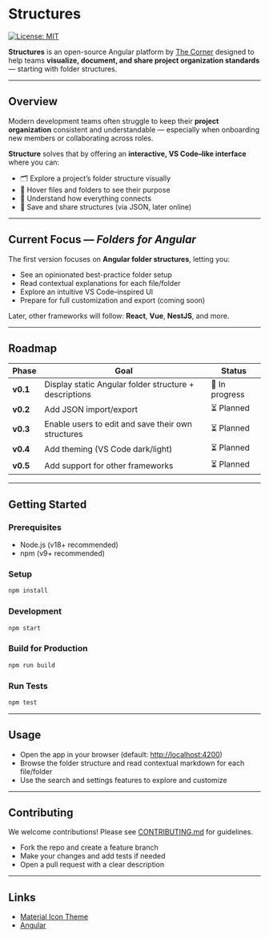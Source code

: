 # Structures

[![License: MIT](https://img.shields.io/badge/License-MIT-yellow.svg)](LICENSE)  

**Structures** is an open-source Angular platform by [The Corner](https://github.com/thecorner-inc) designed to help teams **visualize, document, and share project organization standards** — starting with folder structures.

---

## Overview

Modern development teams often struggle to keep their **project organization** consistent and understandable — especially when onboarding new members or collaborating across roles.

**Structure** solves that by offering an **interactive, VS Code–like interface** where you can:

- 🗂️ Explore a project’s folder structure visually  
- 💬 Hover files and folders to see their purpose  
- 🧭 Understand how everything connects  
- 💾 Save and share structures (via JSON, later online)  

---

## Current Focus — *Folders for Angular*

The first version focuses on **Angular folder structures**, letting you:

- See an opinionated best-practice folder setup  
- Read contextual explanations for each file/folder  
- Explore an intuitive VS Code–inspired UI  
- Prepare for full customization and export (coming soon)

Later, other frameworks will follow: **React**, **Vue**, **NestJS**, and more.

---

## Roadmap

| Phase    | Goal                                                   | Status        |
| -------- | ------------------------------------------------------ | ------------- |
| **v0.1** | Display static Angular folder structure + descriptions | 🚧 In progress |
| **v0.2** | Add JSON import/export                                 | ⏳ Planned     |
| **v0.3** | Enable users to edit and save their own structures     | ⏳ Planned     |
| **v0.4** | Add theming (VS Code dark/light)                       | ⏳ Planned     |
| **v0.5** | Add support for other frameworks                       | ⏳ Planned     |

---

## Getting Started

### Prerequisites
- Node.js (v18+ recommended)
- npm (v9+ recommended)

### Setup
```bash
npm install
```

### Development
```bash
npm start
```

### Build for Production
```bash
npm run build
```

### Run Tests
```bash
npm test
```

---

## Usage
- Open the app in your browser (default: [http://localhost:4200](http://localhost:4200))
- Browse the folder structure and read contextual markdown for each file/folder
- Use the search and settings features to explore and customize

---

## Contributing

We welcome contributions! Please see [CONTRIBUTING.md](CONTRIBUTING.md) for guidelines.

- Fork the repo and create a feature branch
- Make your changes and add tests if needed
- Open a pull request with a clear description


---

## Links
- [Material Icon Theme](https://github.com/material-extensions/vscode-material-icon-theme)
- [Angular](https://angular.io)
